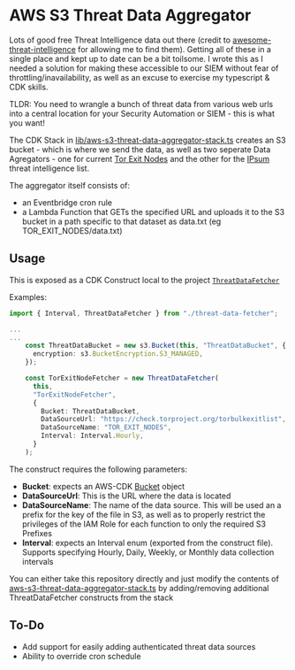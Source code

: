 #  AWS S3 Threat Data Aggregator

Lots of good free Threat Intelligence data out there (credit to [awesome-threat-intelligence](https://github.com/hslatman/awesome-threat-intelligence) for allowing me to find them). Getting all of these in a single place and kept up to date can be a bit toilsome. I wrote this as I needed a solution for making these accessible to our SIEM without fear of throttling/inavailability, as well as an excuse to exercise my typescript & CDK skills.

TLDR: You need to wrangle a bunch of threat data from various web urls into a central location for your Security Automation or SIEM - this is what you want!

The CDK Stack in [lib/aws-s3-threat-data-aggregator-stack.ts](lib/aws-s3-threat-data-aggregator-stack.ts) creates an S3 bucket - which is where we send the data, as well as two seperate Data Agregators - one for current [Tor Exit Nodes](https://blog.torproject.org/changes-tor-exit-list-service) and the other for the [IPsum](https://github.com/stamparm/ipsum) threat intelligence list.

The aggregator itself consists of:   
- an Eventbridge cron rule
- a Lambda Function that GETs the specified URL and uploads it to the S3 bucket in a path specific to that dataset as data.txt (eg TOR_EXIT_NODES/data.txt)

## Usage

This is exposed as a CDK Construct local to the project [`ThreatDataFetcher`](lib/threat-data-fetcher.ts)

Examples:

```typescript
import { Interval, ThreatDataFetcher } from "./threat-data-fetcher";

...
...
    const ThreatDataBucket = new s3.Bucket(this, "ThreatDataBucket", {
      encryption: s3.BucketEncryption.S3_MANAGED,
    });

    const TorExitNodeFetcher = new ThreatDataFetcher(
      this,
      "TorExitNodeFetcher",
      {
        Bucket: ThreatDataBucket,
        DataSourceUrl: "https://check.torproject.org/torbulkexitlist",
        DataSourceName: "TOR_EXIT_NODES",
        Interval: Interval.Hourly,
      }
    );

```

The construct requires the following parameters:
- **Bucket**: expects an AWS-CDK [Bucket](https://docs.aws.amazon.com/cdk/api/latest/docs/@aws-cdk_aws-s3.Bucket.html) object
- **DataSourceUrl**: This is the URL where the data is located
- **DataSourceName**: The name of the data source. This will be used an a prefix for the key of the file in S3, as well as to properly restrict the privileges of the IAM Role for each function to only the required S3 Prefixes 
- **Interval**: expects an Interval enum (exported from the construct file). Supports specifying Hourly, Daily, Weekly, or Monthly data collection intervals

You can either take this repository directly and just modify the contents of [aws-s3-threat-data-aggregator-stack.ts](lib/aws-s3-threat-data-aggregator-stack.ts) by adding/removing additional ThreatDataFetcher constructs from the stack

## To-Do
- Add support for easily adding authenticated threat data sources
- Ability to override cron schedule